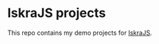 # IskraJS projects
This repo contains my demo projects for [IskraJS](http://amperka.ru/product/iskra-js).
